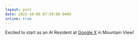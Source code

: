 ```yaml
---
layout: post
date: 2023-10-06 07:59:00-0400
inline: true
---
```


Excited to start as an AI Resident at [Google X](https://x.company/) in Mountain View!
